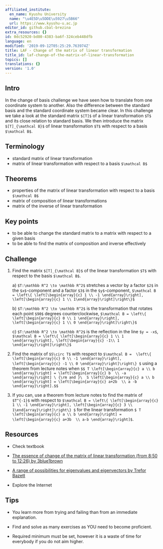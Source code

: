 ```yaml
---
affiliated_institute:
  en_name: Kyushu University
  name: "\u4E5D\u5DDE\u5927\u5B66"
  url: https://www.kyushu-u.ac.jp
editor_id: github.cbal-brezina
extra_resources: {}
id: 0dc52920-bd80-4383-ba6f-324ceb448dfb
language: en
modified: '2019-09-12T05:25:29.763974Z'
title: LAF - Change of the matrix of linear transformation
title_id: laf-change-of-the-matrix-of-linear-transformation
topics: []
translations: {}
version: '1.0'
---
```


## Intro

In the change of basis challenge we have seen how to translate from one coordinate system to another. Also the difference between the standard basis and the standard coordinate system became clear.  In this challenge we take a look at the standard matrix `$[T]$` of a linear transformation `$T$` and its close relation to standard basis. We then introduce the matrix `$[T]_{\mathcal B}$` of  linear transformation `$T$` with respect to a basis `$\mathcal B$`.  



## Terminology

- standard matrix of linear transformation
- matrix of linear transformation with respect to a basis `$\mathcal B$`
 

## Theorems

- properties of the matrix of linear transformation with respect to a basis `$\mathcal B$`
- matrix of composition of linear transformations
- matrix of the inverse of linear transformation



## Key points

- to be able to change the standard matrix to a matrix with respect to a given basis
- to be able to find the matrix of composition and inverse effectively




## Challenge

1.  Find the matrix `$[T]_{\mathcal B}$` of the linear transformation `$T$` with respect to the 
basis `$\mathcal B$`.

    a) `$T:\mathbb R^2 \to \mathbb R^2$` stretches a vector by a factor `$2$` in the `$x$`-component and a factor `$3$` in the `$y$`-component,  `$\mathcal B = \left\{ \left[\begin{array}{c} 1 \\ -1 \end{array}\right], \left[\begin{array}{c} 1 \\ 1\end{array}\right]\right\}$`

    b) `$T:\mathbb R^2 \to \mathbb R^2$` is the transformation that rotates each point `$90$` degrees counterclockwise,  `$\mathcal B = \left\{ \left[\begin{array}{c} 0 \\ 1 \end{array}\right], \left[\begin{array}{c} 1 \\ 0 \end{array}\right]\right\}$`

    c) `$T:\mathbb R^2 \to \mathbb R^2$` is the reflection in the line `$y = -x$`,  `$\mathcal B = \left\{ \left[\begin{array}{c} 1 \\ 1 \end{array}\right], \left[\begin{array}{c} -1\\ 1 \end{array}\right]\right\}$`


2. Find the matrix of `$S\circ T$` with respect to `$\mathcal B =  \left\{ \left[\begin{array}{c} 0 \\ -1 \end{array}\right], \left[\begin{array}{c} -1 \\ 0 \end{array}\right]\right\} $` using a theorem from lecture notes when
`$$ T \left[\begin{array}{c} a \\ b \end{array}\right] = \left[\begin{array}{c} b  \\ -a \end{array}\right] \ {\rm and }\ 
 S \left[\begin{array}{c} a \\ b \end{array}\right] = \left[\begin{array}{c} a+2b  \\ a -b \end{array}\right].$$`

3. If you can, use a theorem from lecture notes to find the matrix of `$T^{-1}$` with respect to `$\mathcal B = \left\{ \left[\begin{array}{c} 1 \\ -1 \end{array}\right], \left[\begin{array}{c} 3 \\ 1\end{array}\right]\right\} $` for the linear transformation `$ T \left[\begin{array}{c} a \\ b \end{array}\right] = \left[\begin{array}{c} a+3b  \\ a-b \end{array}\right]$`.







## Resources

- Check textbook

- [The essence of change of the matrix of linear transformation (from 8:50 to 12:26) by  3blue1brown](https://youtu.be/P2LTAUO1TdA)

- [A range of possibilities for eigenvalues and eigenvectors by Trefor Bazett](https://youtu.be/EZkDtcyPP6Q)




- Explore the Internet

## Tips


- You learn more from trying and failing than from an immediate explanation.

- Find and solve as many exercises as YOU need to become proficient.

- Required minimum must be set, however it is a waste of time for everybody if you do not aim higher.






